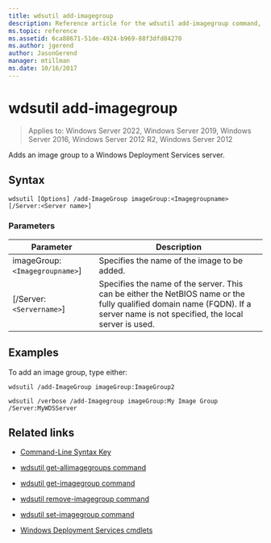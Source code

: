 ```yaml
---
title: wdsutil add-imagegroup
description: Reference article for the wdsutil add-imagegroup command, which adds an image group to a Windows Deployment Services server.
ms.topic: reference
ms.assetid: 6ca88671-51de-4924-b969-88f3dfd84270
ms.author: jgerend
author: JasonGerend
manager: mtillman
ms.date: 10/16/2017
---
```


# wdsutil add-imagegroup

>Applies to: Windows Server 2022, Windows Server 2019, Windows Server 2016, Windows Server 2012 R2, Windows Server 2012

Adds an image group to a Windows Deployment Services server.

## Syntax

```
wdsutil [Options] /add-ImageGroup imageGroup:<Imagegroupname> [/Server:<Server name>]
```

### Parameters

| Parameter | Description |
|--|--|
| imageGroup:`<Imagegroupname>`] | Specifies the name of the image to be added. |
| [/Server:`<Servername>`] | Specifies the name of the server. This can be either the NetBIOS name or the fully qualified domain name (FQDN). If a server name is not specified, the local server is used. |

## Examples

To add an image group, type either:

```
wdsutil /add-ImageGroup imageGroup:ImageGroup2
```

```
wdsutil /verbose /add-Imagegroup imageGroup:My Image Group /Server:MyWDSServer
```

## Related links

- [Command-Line Syntax Key](command-line-syntax-key.md)

- [wdsutil get-allimagegroups command](wdsutil-get-allimagegroups.md)

- [wdsutil get-imagegroup command](wdsutil-get-imagegroup.md)

- [wdsutil remove-imagegroup command](wdsutil-remove-imagegroup.md)

- [wdsutil set-imagegroup command](wdsutil-set-imagegroup.md)

- [Windows Deployment Services cmdlets](/powershell/module/wds)
